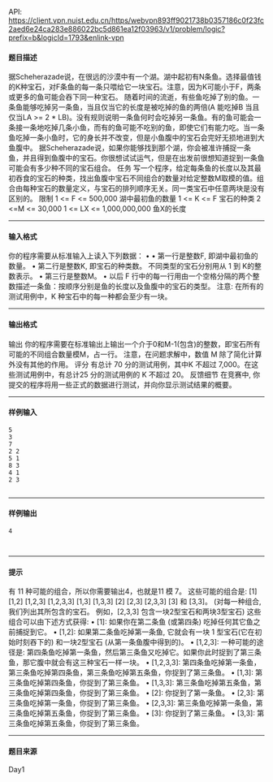API: https://client.vpn.nuist.edu.cn/https/webvpn893ff9021738b0357186c0f23fc2aed6e24ca283e886022bc5d861ea12f03963/v1/problem/logic?prefix=b&logicId=1793&enlink-vpn

#### 题目描述

据Scheherazade说，在很远的沙漠中有一个湖。湖中起初有N条鱼。选择最值钱的K种宝石，对F条鱼的每一条只喂给它一块宝石。注意，因为K可能小于F，两条或更多的鱼可能会吞下同一种宝石。 随着时间的流逝，有些鱼吃掉了别的鱼。一条鱼能够吃掉另一条鱼，当且仅当它的长度是被吃掉的鱼的两倍(A 能吃掉B 当且仅当LA >= 2 \* LB)。没有规则说明一条鱼何时会吃掉另一条鱼。有的鱼可能会一条接一条地吃掉几条小鱼，而有的鱼可能不吃别的鱼，即使它们有能力吃。当一条鱼吃掉一条小鱼时，它的身长并不改变，但是小鱼腹中的宝石会完好无损地进到大鱼腹中。 据Scheherazade说，如果你能够找到那个湖，你会被准许捕捉一条鱼，并且得到鱼腹中的宝石。你很想试试运气，但是在出发前很想知道捉到一条鱼可能会有多少种不同的宝石组合。 任务 写一个程序，给定每条鱼的长度以及其最初吞食的宝石的种类，找出鱼腹中宝石不同组合的数量对给定整数M取模的值。组合由每种宝石的数量定义，与宝石的排列顺序无关。同一类宝石中任意两块是没有区别的。 限制 1 <= F <= 500,000 湖中最初鱼的数量 1 <= K <= F 宝石的种类 2 <=M <= 30,000 1 <= LX <= 1,000,000,000 鱼X的长度

---

#### 输入格式

你的程序需要从标准输入上读入下列数据： • • 第一行是整数F, 即湖中最初鱼的数量。 • 第二行是整数K, 即宝石的种类数。 不同类型的宝石分别用从 1 到 K的整数表示。 • 第三行是整数M。 • 以后 F 行中的每一行用由一个空格分隔的两个整数描述一条鱼：按顺序分别是鱼的长度以及鱼腹中的宝石的类型。 注意: 在所有的测试用例中，K 种宝石中的每一种都会至少有一块。

---

#### 输出格式

输出 你的程序需要在标准输出上输出一个介于0和M-1(包含)的整数，即宝石所有可能的不同组合数量模M，占一行。 注意，在问题求解中，数值 M 除了简化计算外没有其他的作用。 评分 有总计 70 分的测试用例，其中K 不超过 7,000。在这些测试用例中，有总计25 分的测试用例的 K 不超过 20。 反馈细节 在竞赛中, 你提交的程序将用一些正式的数据进行测试，并向你显示测试结果的概要。

---

#### 样例输入
```
5
3
7
2 2
5 1
8 3
4 1
2 3	


```

---

#### 样例输出
```
4



```

---

#### 提示

有 11 种可能的组合，所以你需要输出4，也就是11 模 7。 这些可能的组合是: \[1\] \[1,2\] \[1,2,3\] \[1,2,3,3\] \[1,3\] \[1,3,3\] \[2\] \[2,3\] \[2,3,3\] \[3\] 和 \[3,3\]。 (对每一种组合, 我们列出其所包含的宝石。 例如，\[2,3,3\] 包含一块2型宝石和两块3型宝石) 这些组合可以由下述方式获得: • \[1\]: 如果你在第二条鱼 (或第四条) 吃掉任何其它鱼之前捕捉到它。 • \[1,2\]: 如果第二条鱼吃掉第一条鱼, 它就会有一块 1 型宝石(它在初始时刻吞下的) 和一块2型宝石 (从第一条鱼腹中得到的)。 • \[1,2,3\]: 一种可能的途径是: 第四条鱼吃掉第一条鱼，然后第三条鱼又吃掉它。如果你此时捉到了第三条鱼，那它腹中就会有这三种宝石一样一块。 • \[1,2,3,3\]: 第四条鱼吃掉第一条鱼，第三条鱼吃掉第四条鱼，第三条鱼吃掉第五条鱼，你捉到了第三条鱼。 • \[1,3\]: 第三条鱼吃掉第四条鱼，你捉到了第三条鱼。 • \[1,3,3\]: 第三条鱼吃掉第五条鱼，第三条鱼吃掉第四条鱼，你捉到了第三条鱼。 • \[2\]: 你捉到了第一条鱼。 • \[2,3\]: 第三条鱼吃掉第一条鱼，你捉到了第三条鱼。 • \[2,3,3\]: 第三条鱼吃掉第一条鱼，第三条鱼吃掉第五条鱼，你捉到了第三条鱼。 • \[3\]: 你捉到了第三条鱼。 • \[3,3\]: 第三条鱼吃掉第五条鱼，你捉到了第三条鱼。

---

#### 题目来源

Day1